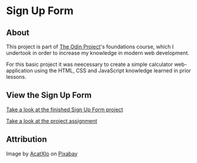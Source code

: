 # Sign Up Form

## About

This project is part of <a href="https://www.theodinproject.com" target="_blank" rel="noopener noreferrer">The Odin Project</a>'s foundations course, which I undertook in order to increase my knowledge in modern web development.

For this basic project it was neecessary to create a simple calculator web-application using the HTML, CSS and JavaScript knowledge learned in prior lessons.

## View the Sign Up Form

<a href="https://jonuzovic-muhamed.github.io/sign-up-form" target="_blank" rel="noopener noreferrer">Take a look at the finished Sign Up Form project</a>

<a href="https://www.theodinproject.com/lessons/sign-up-form" target="_blank" rel="noopener noreferrer">Take a look at the project assignment</a>

## Attribution

Image by <a href="https://pixabay.com/de/users/acatxio-20233758/?utm_source=link-attribution&utm_medium=referral&utm_campaign=image&utm_content=8905720">AcatXIo</a> on <a href="https://pixabay.com/de//?utm_source=link-attribution&utm_medium=referral&utm_campaign=image&utm_content=8905720">Pixabay</a>